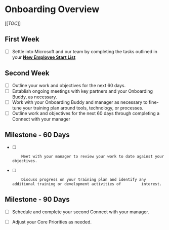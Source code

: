 # Onboarding Overview  

 [[_TOC_]]         

## First Week
- [ ]   Settle into Microsoft and our team by completing the tasks outlined in your [**New Employee Start List**](https://microsoft.sharepoint.com/teams/STARTInfo/startlist/Shared%20Documents/Forms/AllItems.aspx)

## Second Week
- [ ]   Outline your work and objectives for the next 60 days.
- [ ]   Establish ongoing meetings with key partners and your Onboarding Buddy, as necessary.
- [ ]   Work with your Onboarding Buddy and manager as necessary to fine-tune your training plan around tools, technology, or processes. 
- [ ]   Outline work and objectives for the next 60 days through completing a Connect with your manager

## Milestone - 60 Days
- [ ]         Meet with your manager to review your work to date against your objectives.
- [ ]         Discuss progress on your training plan and identify any additional training or development activities of         interest.

## Milestone - 90 Days
- [ ] Schedule and complete your second Connect with your manager.
- [ ] Adjust your Core Priorities as needed.





